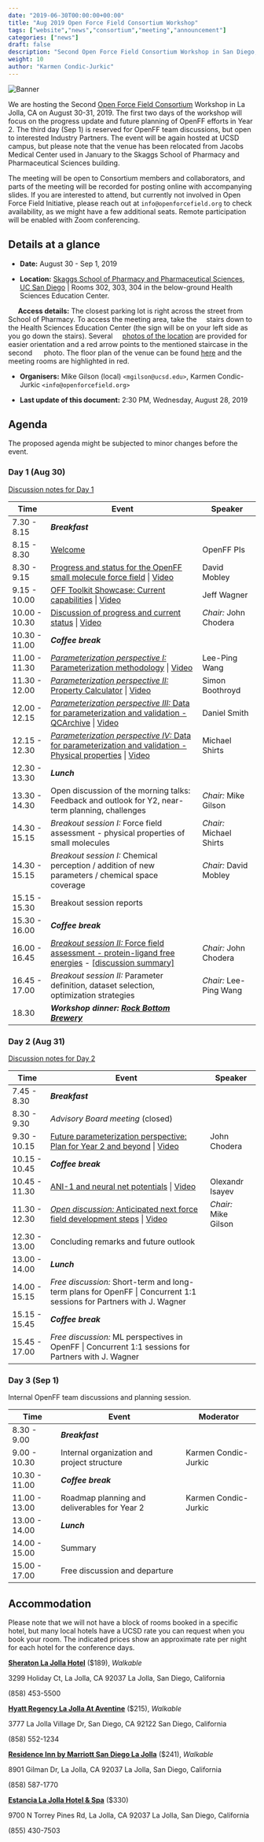 ```yaml
---
date: "2019-06-30T00:00:00+00:00"
title: "Aug 2019 Open Force Field Consortium Workshop"
tags: ["website","news","consortium","meeting","announcement"]
categories: ["news"]
draft: false
description: "Second Open Force Field Consortium Workshop in San Diego, August 30-31 (Sep 1), 2019."
weight: 10
author: "Karmen Condic-Jurkic"
---
```


![Banner](UCSD-stock-photo.png "Banner")

We are hosting the Second [Open Force Field Consortium](https://openforcefield.org/consortium/) Workshop in La Jolla, CA on August 30-31, 2019. The first two days of the workshop will focus on the progress update and future planning of OpenFF efforts in Year 2. The third day (Sep 1) is reserved for OpenFF team discussions, but open to interested Industry Partners. The event will be again hosted at UCSD campus, but please note that the venue has been relocated from Jacobs Medical Center used in January to the Skaggs School of Pharmacy and Pharmaceutical Sciences building.

The meeting will be open to Consortium members and collaborators, and parts of the meeting will be recorded for posting online with accompanying slides. If you are interested to attend, but currently not involved in Open Force Field Initiative, please reach out at `info@openforcefield.org` to check availability, as we might have a few additional seats. Remote participation will be enabled with Zoom conferencing.

## Details at a glance

* **Date:** August 30 - Sep 1, 2019

* **Location:** [Skaggs School of Pharmacy and Pharmaceutical Sciences,
UC San Diego](https://goo.gl/maps/8HC5pCd1hqxGmThJ9) \| Rooms 302, 303, 304 in the below-ground Health Sciences Education Center.

&nbsp;&nbsp;&nbsp;&nbsp;&nbsp;**Access details:** The closest parking lot is right across the street from School of Pharmacy. To access the meeting area, take the &nbsp;&nbsp;&nbsp;&nbsp;stairs down to the Health Sciences Education Center (the sign will be on your left side as you go down the stairs). Several &nbsp;&nbsp;&nbsp;&nbsp;[photos of the location](MeetingVenueGuide.pdf) are provided for easier orientation and a red arrow points to the mentioned staircase in the second &nbsp;&nbsp;&nbsp;&nbsp;&nbsp;photo. The floor plan of the venue can be found [here](HSEC-Floorplan.pdf) and the meeting rooms are highlighted in red.

* **Organisers:** Mike Gilson (local) `<mgilson@ucsd.edu>`, Karmen Condic-Jurkic `<info@openforcefield.org>`

* **Last update of this document:** 2:30 PM, Wednesday, August 28, 2019

## Agenda

The proposed agenda might be subjected to minor changes before the event.

### Day 1 (Aug 30)

[Discussion notes for Day 1](https://docs.google.com/document/d/1z7hZDklgZHPxiR1JfpktGsM8sa0ZS_CW_1bGqfFU0SI/edit?usp=sharing)

Time         | Event | Speaker |
-------------|-------|---------|
7.30 - 8.15 | **_Breakfast_** |
8.15 - 8.30   | [Welcome](https://docs.google.com/presentation/d/1S1sjXe5rSaNzPyAncAsBBHP9-LLPv-D8rgDWWtL1egI/edit?usp=sharing)   |  OpenFF PIs
8.30 - 9.15	| [Progress and status for the OpenFF small molecule force field](https://doi.org/10.5281/zenodo.3405489) \| [Video](https://youtu.be/9mBixafP5yo) | David Mobley     
9.15 - 10.00 | [OFF Toolkit Showcase: Current capabilities](https://doi.org/10.5281/zenodo.3405514) \| [Video](https://youtu.be/Ejx2um9N1ow) | Jeff Wagner  
10.00 - 10.30 | [Discussion of progress and current status](https://doi.org/10.5281/zenodo.3405520) \| [Video](https://youtu.be/OAlJk3ff0Rk) | _Chair:_ John Chodera                                               
10.30 - 11.00 | **_Coffee break_** |                                                 
11.00 - 11.30	| [_Parameterization perspective I:_ Parameterization methodology](https://doi.org/10.5281/zenodo.3405539) \| [Video](https://youtu.be/F_CKbbhiaWQ) | Lee-Ping Wang              
11.30 - 12.00 | [_Parameterization perspective II:_ Property Calculator](https://doi.org/10.5281/zenodo.3405547) \| [Video](https://youtu.be/MBijNBgQJPE)| Simon Boothroyd
12.00 - 12.15 | [_Parameterization perspective III:_ Data for parameterization and validation - QCArchive](https://doi.org/10.5281/zenodo.3405561) \| [Video](https://youtu.be/UfniLKgy78A)  | Daniel Smith
12.15 - 12.30	| [_Parameterization perspective IV:_ Data for parameterization and validation - Physical properties](https://doi.org/10.5281/zenodo.3405567) \| [Video](https://youtu.be/IzK9ehmghKo) | Michael Shirts
12.30 - 13.30 | **_Lunch_**  |                                                           
13.30 - 14.30 | Open discussion of the morning talks: Feedback and outlook for Y2, near-term planning, challenges | _Chair:_ Mike Gilson
14.30 - 15.15 | _Breakout session I:_ Force field assessment - physical properties of small molecules | _Chair:_ Michael Shirts     
14.30 - 15.15 | _Breakout session I:_ Chemical perception / addition of new parameters / chemical space coverage  | _Chair:_ David Mobley  
15.15 - 15.30 | Breakout session reports |                                          
15.30 - 16.00 | **_Coffee break_**  
16.00 - 16.45 | [_Breakout session II:_ Force field assessment - protein-ligand free energies](https://docs.google.com/presentation/d/1VJup7h8lClRzF2Ei_rOF2Hvjx0aFXqYIVNGvhkxBBQ4/edit?usp=sharing) - [[discussion summary]](https://docs.google.com/presentation/d/1PCom76yRm12BXSRJZgLkGRJwt5FgIsVqlBKyoifxJ_A/edit?usp=sharing)  | _Chair:_ John Chodera   
16.45 - 17.00 | _Breakout session II:_ Parameter definition, dataset selection, optimization strategies  | _Chair:_ Lee-Ping Wang                                         
18.30 | **_Workshop dinner:_** [**_Rock Bottom Brewery_**](https://goo.gl/maps/F33PYtCxnw4U9oNQ8)   


### Day 2 (Aug 31)

[Discussion notes for Day 2](https://docs.google.com/document/d/1w_J0vL5BPzIfIl4P8TaN22yMA-AE-1-yrziLinXU4KY/edit?usp=sharing)

Time         | Event | Speaker |
-------------|-------|---------|
7.45 - 8.30 | **_Breakfast_** |
8.30 - 9.30	| _Advisory Board meeting_ (closed) |
9.30 - 10.15	| [Future parameterization perspective: Plan for Year 2 and beyond](https://doi.org/10.5281/zenodo.3405585) \| [Video](https://youtu.be/Tl-MN2yWA9o) | John Chodera
10.15 - 10.45 | **_Coffee break_** |
10.45 - 11.30	| [ANI-1 and neural net potentials](https://doi.org/10.5281/zenodo.3405594) \| [Video](https://youtu.be/QvYL4MaSMCo) | Olexandr Isayev
11.30 - 12.30 | [_Open discussion:_ Anticipated next force field development steps](https://doi.org/10.5281/zenodo.340559) \| [Video](https://youtu.be/iIROGTmxdeA) | _Chair:_ Mike Gilson
12.30 - 13.00 | Concluding remarks and future outlook
13.00 - 14.00 | **_Lunch_** |
14.00 - 15.15 | _Free discussion:_ Short-term and long-term plans for OpenFF  \| Concurrent 1:1 sessions for Partners with J. Wagner |
15.15 - 15.45 | **_Coffee break_** |
15.45 - 17.00 | _Free discussion:_ ML perspectives in OpenFF  \| Concurrent 1:1 sessions for Partners with J. Wagner |



### Day 3 (Sep 1)

Internal OpenFF team discussions and planning session.

Time         | Event | Moderator |
-------------|-------|---------|
8.30 - 9.00 | **_Breakfast_** |
9.00 - 10.30 | Internal organization and project structure |  Karmen Condic-Jurkic
10.30 - 11.00 | **_Coffee break_** |
11.00 - 13.00 | Roadmap planning and deliverables for Year 2 | Karmen Condic-Jurkic
13.00 - 14.00 | **_Lunch_** |
14.00 - 15.00 | Summary
15.00 - 17.00 | Free discussion and departure


## Accommodation

Please note that we will not have a block of rooms booked in a specific hotel, but many local hotels have a UCSD rate you can request when you book your room. The indicated prices show an approximate rate per night for each hotel for the conference days.

[**Sheraton La Jolla Hotel**](https://www.marriott.com/hotels/travel/sanjs-sheraton-la-jolla-hotel) ($189), _Walkable_

3299 Holiday Ct, La Jolla, CA 92037
La Jolla, San Diego, California

(858) 453-5500


[**Hyatt Regency La Jolla At Aventine**](https://www.hyatt.com/en-US/hotel/california/hyatt-regency-la-jolla-at-aventine/jolla) ($215), _Walkable_

3777 La Jolla Village Dr, San Diego, CA 92122
San Diego, California

(858) 552-1234


[**Residence Inn by Marriott San Diego La Jolla**](https://www.marriott.com/hotels/travel/lajca-residence-inn-san-diego-la-jolla/) ($241), _Walkable_

8901 Gilman Dr, La Jolla, CA 92037
La Jolla, San Diego, California

(858) 587-1770


[**Estancia La Jolla Hotel & Spa**](https://meritagecollection.com/estancia-la-jolla) ($330)

9700 N Torrey Pines Rd, La Jolla, CA 92037
La Jolla, San Diego, California

(855) 430-7503
